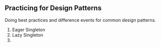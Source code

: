 ## Practicing for Design Patterns

Doing best practices and difference events for common design patterns.

1. Eager Singleton
2. Lazy Singleton
3. 